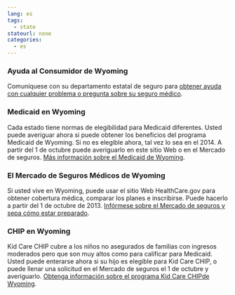 ```yaml
--- 
lang: es 
tags: 
  - state
stateurl: none 
categories: 
  - es
--- 
```


### Ayuda al Consumidor de Wyoming

Comuníquese con su departamento estatal de seguro para [obtener ayuda con cualquier problema o pregunta sobre su seguro médico](http://insurance.state.wy.us/). 

### Medicaid en Wyoming

Cada estado tiene normas  de elegibilidad para Medicaid diferentes.  Usted puede averiguar ahora si puede obtener los beneficios del programa Medicaid de Wyoming. Si no es elegible ahora, tal vez lo sea en el 2014. A partir del 1 de octubre puede averiguarlo en este sitio Web o en el Mercado de seguros. [Más información sobre el Medicaid de Wyoming](http://healthlink.wyo.gov/). 

###  El Mercado de Seguros Médicos de Wyoming

Si usted vive en Wyoming, puede usar el sitio Web HealthCare.gov para obtener cobertura médica, comparar los planes e inscribirse. Puede hacerlo a partir del 1 de octubre de 2013. [Infórmese sobre el Mercado de seguros y sepa cómo estar preparado](/es/how-can-i-get-ready-to-enroll-in-the-marketplace). 

### CHIP en Wyoming

Kid Care CHIP cubre a los niños no asegurados de familias con ingresos moderados pero que son muy altos como para calificar para Medicaid. Usted puede enterarse ahora si su hijo es elegible para Kid Care CHIP, o puede llenar una solicitud en el Mercado de seguros el 1 de octubre y averiguarlo. [Obtenga información sobre el programa Kid Care CHIPde Wyoming](http://healthlink.wyo.gov/).

